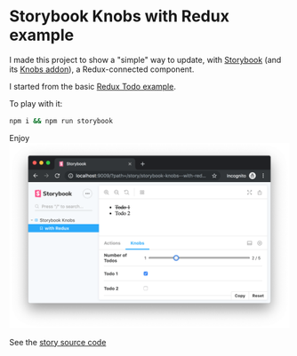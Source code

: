 # Storybook Knobs with Redux example

I made this project to show a "simple" way to update, with [Storybook](https://storybook.js.org)
(and its [Knobs addon](https://www.npmjs.com/package/@storybook/addon-knobs)), a Redux-connected
component.

I started from the basic [Redux Todo
example](https://github.com/reduxjs/redux/tree/master/examples/todos).

To play with it:
```bash
npm i && npm run storybook
```

Enjoy
![Storybook Knobs](assets/storybook-knobs.png)

See the [story source code](src/stories/index.js)

